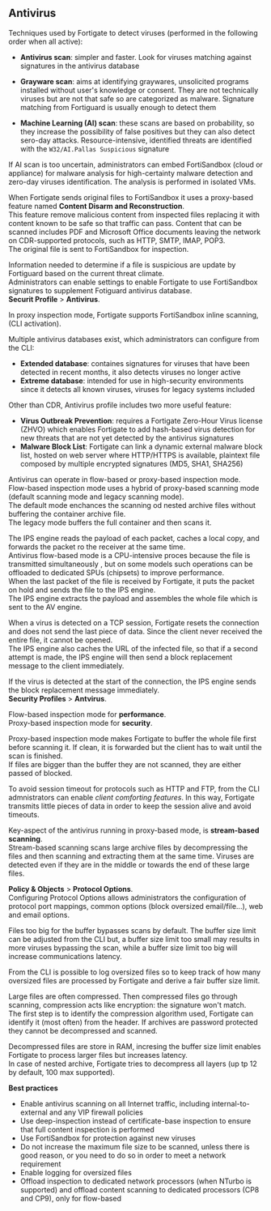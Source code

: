 ## Antivirus

Techniques used by Fortigate to detect viruses (performed in the following order when all active):

- **Antivirus scan**: simpler and faster. Look for viruses matching against signatures in the antivirus database

- **Grayware scan**: aims at identifying graywares, unsolicited programs installed without user's knowledge or consent. They are not technically viruses but are not that safe so are categorized as malware. Signature matching from Fortiguard is usually enough to detect them

- **Machine Learning (AI) scan**: these scans are based on probability, so they increase the possibility of false positives but they can also detect sero-day attacks. Resource-intensive, identified threats are identified with the `W32/AI.Pallas Suspicious` signature  

If AI scan is too uncertain, administrators can embed FortiSandbox (cloud or appliance) for malware analysis for high-certainty malware detection and zero-day viruses identification. The analysis is performed in isolated VMs. 

When Fortigate sends original files to FortiSandbox it uses a proxy-based feature named **Content Disarm and Reconstruction**.  
This feature remove malicious content from inspected files replacing it with content known to be safe so that traffic can pass. 
Content that can be scanned includes PDF and Microsoft Office documents leaving the network on CDR-supported protocols, such as HTTP, SMTP, IMAP, POP3.  
The original file is sent to FortiSandbox for inspection.  

Information needed to determine if a file is suspicious are update by Fortiguard based on the current threat climate.  
Administrators can enable settings to enable Fortigate to use FortiSandbox signatures to supplement Fotiguard antivirus database.  
**Securit Profile** > **Antivirus**.

In proxy inspection mode, Fortigate supports FortiSandbox inline scanning, (CLI activation).

Multiple antivirus databases exist, which administrators can configure from the CLI:
- **Extended database**: containes signatures for viruses that have been detected in recent months, it also detects viruses no longer active
- **Extreme database**: intended for use in high-security environments since it detects all known viruses, viruses for legacy systems included

Other than CDR, Antivirus profile includes two more useful feature:
- **Virus Outbreak Prevention**: requires a Fortigate Zero-Hour Virus license (ZHVO) which enables Fortigate to add hash-based virus detection for new threats that are not yet detected by the antivirus signatures
- **Malware Block List**: Fortigate can link a dynamic external malware block list, hosted on web server where HTTP/HTTPS is available, plaintext file composed by multiple encrypted signatures (MD5, SHA1, SHA256)

Antivirus can operate in flow-based or proxy-based inspection mode.  
Flow-based inspection mode uses a hybrid of proxy-based scanning mode (default scanning mode and legacy scanning mode).  
The default mode enchances the scanning od nested archive files without buffering the container archive file.  
The legacy mode buffers the full container and then scans it.  

The IPS engine reads the payload of each packet, caches a local copy, and forwards the packet ro the receiver at the same time.  
Antivirus flow-based mode is a CPU-intensive proces because the file is transmitted simultaneously , but on some models such operations can be offloaded to dedicated SPUs (chipsets) to improve performance.  
When the last packet of the file is received by Fortigate, it puts the packet on hold and sends the file to the IPS engine.  
The IPS engine extracts the payload and assembles the whole file which is sent to the AV engine.  

When a virus is detected on a TCP session, Fortigate resets the connection and does not send the last piece of data. Since the client never received the entire file, it cannot be opened.   
The IPS engine also caches the URL of the infected file, so that if a second attempt is made, the IPS engine will then send a block replacement message to the client immediately.

If the virus is detected at the start of the connection, the IPS engine sends the block replacement message immediately.  
**Security Profiles** > **Antvirus**.

Flow-based inspection mode for **performance**.  
Proxy-based inspection mode for **security**.

Proxy-based inspection mode makes Fortigate to buffer the whole file first before scanning it. If clean, it is forwarded but the client has to wait until the scan is finished.  
If files are bigger than the buffer they are not scanned, they are either passed of blocked.

To avoid session timeout for protocols such as HTTP and FTP, from the CLI admnistrators can enable _client comforting features_. In this way, Fortigate transmits little pieces of data in order to keep the session alive and avoid timeouts.  

Key-aspect of the antivirus running in proxy-based mode, is **stream-based scanning**.  
Stream-based scanning scans large archive files by decompressing the files and then scanning and extracting them at the same time. Viruses are detected even if they are in the middle or towards the end of these large files.  

**Policy & Objects** > **Protocol Options**.  
Configuring Protocol Options allows administrators the configuration of protocol port mappings, common options (block oversized email/file...), web and email options.  

Files too big for the buffer bypasses scans by default. The buffer size limit can be adjusted from the CLI but, a buffer size limit too small may results in more viruses bypassing the scan, while a buffer size limit too big will increase communications latency.  

From the CLI is possible to log oversized files so to keep track of how many oversized files are processed by Fortigate and derive a fair buffer size limit.  

Large files are often compressed. Then compressed files go through scanning, compression acts like encryption: the signature won't match.  
The first step is to identify the compression algorithm used, Fortigate can identify it (most often) from the header. If archives are password protected they cannot be decompressed and scanned.  

Decompressed files are store in RAM, incresing the buffer size limit enables Fortigate to process larger files but increases latency.  
In case of nested archive, Fortigate tries to decompress all layers (up tp 12 by default, 100 max supported).

**Best practices**

- Enable antivirus scanning on all Internet traffic, including internal-to-external and any VIP firewall policies
- Use deep-inspection instead of certificate-base inspection to ensure that full content inspection is performed
- Use FortiSandbox for protection against new viruses
- Do not increase the maximum file size to be scanned, unless there is good reason, or you need to do so in order to meet a network requirement
- Enable logging for oversized files
- Offload inspection to dedicated network processors (when NTurbo is supported) and offload content scanning to dedicated processors (CP8 and CP9), only for flow-based